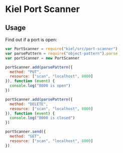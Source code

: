 Kiel Port Scanner
=================

Usage
-----

Find out if a port is open:

```javascript
var PortScanner = require("kiel/src/port-scanner")
var parsePattern = require("object-pattern").parse
var portScanner = new PortScanner

portScanner.add(parsePattern({
  method: "PUT",
  resource: ["scan", "localhost", 8000]
}), function (event) {
  console.log("8000 is open")
})

portScanner.add(parsePattern({
  method: "DELETE",
  resource: ["scan", "localhost", 8000]
}), function (event) {
  console.log("8000 is closed")
})

portScanner.send({
  method: "GET",
  resource: ["scan", "localhost", 8000]
})
```
